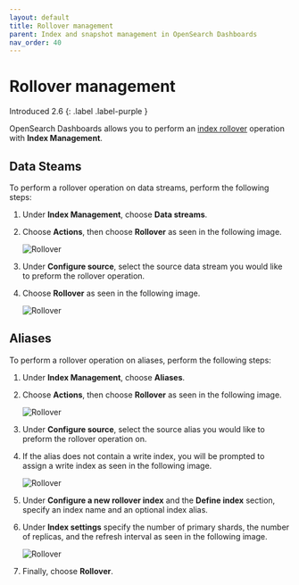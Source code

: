 ```yaml
---
layout: default
title: Rollover management
parent: Index and snapshot management in OpenSearch Dashboards
nav_order: 40
---
```


# Rollover management
Introduced 2.6
{: .label .label-purple }

OpenSearch Dashboards allows you to perform an [index rollover]({{site.url}}{{site.baseurl}}/im-plugin/ism/error-prevention/index/#rollover) operation with **Index Management**.

## Data Steams

To perform a rollover operation on data streams, perform the following steps:

1. Under **Index Management**, choose **Data streams**.

1. Choose **Actions**, then choose **Rollover** as seen in the following image.

    ![Rollover]({{site.url}}{{site.baseurl}}/images/admin-ui-index/rollover1.png)

1. Under **Configure source**, select the source data stream you would like to preform the rollover operation.

1. Choose **Rollover** as seen in the following image.

    ![Rollover]({{site.url}}{{site.baseurl}}/images/admin-ui-index/rollover3.png)

## Aliases

To perform a rollover operation on aliases, perform the following steps:

1. Under **Index Management**, choose **Aliases**.

1. Choose **Actions**, then choose **Rollover** as seen in the following image.

    ![Rollover]({{site.url}}{{site.baseurl}}/images/admin-ui-index/rollover2.png)

1. Under **Configure source**, select the source alias you would like to preform the rollover operation on.

1. If the alias does not contain a write index, you will be prompted to assign a write index as seen in the following image. 

    ![Rollover]({{site.url}}{{site.baseurl}}/images/admin-ui-index/rollover4.png)

1. Under **Configure a new rollover index** and the **Define index** section, specify an index name and an optional index alias.

1. Under **Index settings** specify the number of primary shards, the number of replicas, and the refresh interval as seen in the following image.

    ![Rollover]({{site.url}}{{site.baseurl}}/images/admin-ui-index/rollover5.png)

1. Finally, choose **Rollover**.
